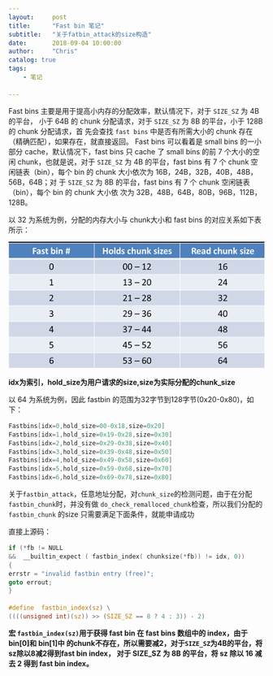 ```yaml
---
layout:     post
title:      "Fast bin 笔记"
subtitle:   "关于fatbin_attack的size构造"
date:       2018-09-04 10:00:00
author:     "Chris"
catalog: true
tags:
    - 笔记
 
---
```



Fast bins 主要是用于提高小内存的分配效率，默认情况下，对于 `SIZE_SZ` 为 4B 的平台，
小于 64B 的 chunk 分配请求，对于 `SIZE_SZ` 为 8B 的平台，小于 128B 的 chunk 分配请求，首
先会查找 `fast bins` 中是否有所需大小的 chunk 存在（精确匹配），如果存在，就直接返回。
Fast bins 可以看着是 small bins 的一小部分 cache，默认情况下，fast bins 只 cache 了 small
bins 的前 7 个大小的空闲 chunk，也就是说，对于 `SIZE_SZ` 为 4B 的平台，fast bins 有 7 个 chunk
空闲链表（bin），每个 bin 的 chunk 大小依次为 16B，24B，32B，40B，48B，56B，64B；对
于 `SIZE_SZ` 为 8B 的平台，fast bins 有 7 个 chunk 空闲链表（bin），每个 bin 的 chunk 大小依
次为 32B，48B，64B，80B，96B，112B，128B。

以 32 为系统为例，分配的内存大小与 chunk大小和 fast bins 的对应关系如下表所示：

![](../pic/other/2.png)

**idx为索引，hold_size为用户请求的size,size为实际分配的chunk_size**

以 64 为系统为例，因此 fastbin 的范围为32字节到128字节(0x20-0x80)，如下：

```nasm
Fastbins[idx=0,hold_size=00-0x18,size=0x20] 
Fastbins[idx=1,hold_size=0x19-0x28,size=0x30] 
Fastbins[idx=2,hold_size=0x29-0x38,size=0x40] 
Fastbins[idx=3,hold_size=0x39-0x48,size=0x50] 
Fastbins[idx=4,hold_size=0x49-0x58,size=0x60] 
Fastbins[idx=5,hold_size=0x59-0x68,size=0x70] 
Fastbins[idx=6,hold_size=0x69-0x78,size=0x80]
```

关于`fastbin_attack`，任意地址分配，对`chunk_size`的检测问题，由于在分配`fastbin_chunk`时，并没有做 `do_check_remalloced_chunk`检查，所以我们分配的`fastbin_chunk` 的size 只需要满足下面条件，就能申请成功

直接上源码：


```c
if (*fb != NULL
&&  __builtin_expect ( fastbin_index( chunksize(*fb)) != idx, 0))
{
errstr = "invalid fastbin entry (free)";
goto errout;
}

#define  fastbin_index(sz) \
((((unsigned int)(sz)) >> (SIZE_SZ == 8 ? 4 : 3)) - 2)
```

**宏 `fastbin_index(sz)`用于获得 fast bin 在 fast bins 数组中的 index，由于 bin[0]和 bin[1]中
的chunk不存在，所以需要减2，对于`SIZE_SZ`为4B的平台，将sz除以8减2得到fast bin index，
对于 SIZE_SZ 为 8B 的平台，将 sz 除以 16 减去 2 得到 fast bin index。**
